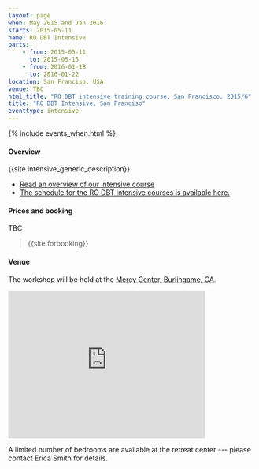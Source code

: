 ```yaml
---
layout: page
when: May 2015 and Jan 2016
starts: 2015-05-11
name: RO DBT Intensive
parts:
    - from: 2015-05-11
      to: 2015-05-15
    - from: 2016-01-18
      to: 2016-01-22
location: San Franciso, USA
venue: TBC
html_title: "RO DBT intensive training course, San Francisco, 2015/6"
title: "RO DBT Intensive, San Franciso"
eventtype: intensive
---
```



{% include events_when.html %}


#### Overview

{{site.intensive_generic_description}}

- [Read an overview of our intensive course](/training/intensive.html)
- [The schedule for the RO DBT intensive courses is available here.](/training/intensive/timetable.html)


#### Prices and booking

<!--
Prices are for the complete 10 day intensive workshop (2 x 5 days).

- Base price $2500
- With earlybird discount (30 days before event): $2000

- $300 discount per person for group booking (min 6)
 -->

TBC

> {{site.forbooking}}

#### Venue

The workshop will be held at the [Mercy Center, Burlingame, CA](http://www.mercy-center.org).

<iframe src="https://www.google.com/maps/embed?pb=!1m14!1m8!1m3!1d3161.8024192486646!2d-122.38330499999998!3d37.583270000000006!3m2!1i1024!2i768!4f13.1!3m3!1m2!1s0x808f764873db34d1%3A0x629145fa05321ed3!2sMercy+Center!5e0!3m2!1sen!2suk!4v1408541369398" width="400" height="300" frameborder="0" style="border:0"></iframe>

A limited number of bedrooms are available at the retreat center --- please contact Erica Smith for details.

